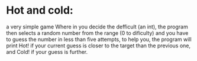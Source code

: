 # Hot and cold:

a very simple game Where in you decide the defficult (an int), the program then selects a random number from the range (0 to dificulty) and you have to guess the number in less than five attempts, to help you, the program will print Hot! if your current guess is closer to the target than the previous one, and Cold! if your guess is further.